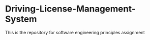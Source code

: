 # Driving-License-Management-System
This is the repository for software engineering principles assignment
